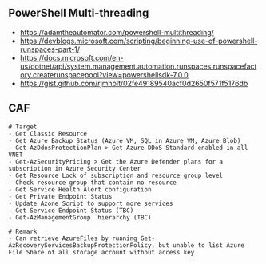 ## PowerShell Multi-threading
 
- https://adamtheautomator.com/powershell-multithreading/
- https://devblogs.microsoft.com/scripting/beginning-use-of-powershell-runspaces-part-1/
- https://docs.microsoft.com/en-us/dotnet/api/system.management.automation.runspaces.runspacefactory.createrunspacepool?view=powershellsdk-7.0.0
- https://gist.github.com/rjmholt/02fe49189540acf0d2650f571f5176db


## CAF
```
# Target
- Get Classic Resource
- Get Azure Backup Status (Azure VM, SQL in Azure VM, Azure Blob)
- Get-AzDdosProtectionPlan > Get Azure DDoS Standard enabled in all VNET
- Get-AzSecurityPricing > Get the Azure Defender plans for a subscription in Azure Security Center
- Get Resource Lock of subscription and resource group level
- Check resource group that contain no resource
- Get Service Health Alert configuration
- Get Private Endpoint Status
- Update Azone Script to support more services
- Get Service Endpoint Status (TBC)
- Get-AzManagementGroup  hierarchy (TBC)

# Remark
- Can retrieve AzureFiles by running Get-AzRecoveryServicesBackupProtectionPolicy, but unable to list Azure File Share of all storage account without access key
```

